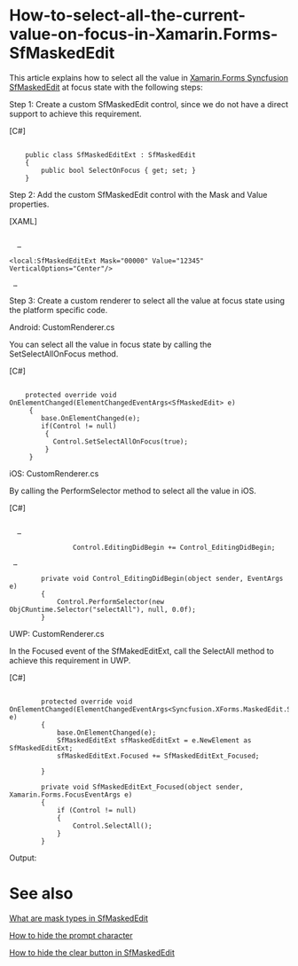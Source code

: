 # How-to-select-all-the-current-value-on-focus-in-Xamarin.Forms-SfMaskedEdit

This article explains how to select all the value in [Xamarin.Forms Syncfusion SfMaskedEdit](https://help.syncfusion.com/xamarin/masked-entry/getting-started) at focus state with  the following steps:
 
Step 1: Create a custom SfMaskedEdit control, since we do not have a direct support to achieve this requirement.
 
[C#]

```

    public class SfMaskedEditExt : SfMaskedEdit
    {
        public bool SelectOnFocus { get; set; }
    }

```

Step 2: Add the custom SfMaskedEdit control with the Mask and Value properties.
 
[XAML]

```

  …

<local:SfMaskedEditExt Mask="00000" Value="12345"  VerticalOptions="Center"/>

 …

```

Step 3: Create a custom renderer to select all the value at focus state using the platform specific code.
 
Android: CustomRenderer.cs
 
You can select all the value in focus state by calling the SetSelectAllOnFocus method.
 
[C#]

```

    protected override void OnElementChanged(ElementChangedEventArgs<SfMaskedEdit> e)
     {
        base.OnElementChanged(e);
        if(Control != null)
         {
           Control.SetSelectAllOnFocus(true);
         }
     }

```

iOS: CustomRenderer.cs
 
By calling the PerformSelector method to select all the value in iOS.
 
[C#]

```
 
  …

                Control.EditingDidBegin += Control_EditingDidBegin;

 …

        private void Control_EditingDidBegin(object sender, EventArgs e)
        {
            Control.PerformSelector(new ObjCRuntime.Selector("selectAll"), null, 0.0f);
        }

```

UWP: CustomRenderer.cs
 
In the Focused event of the SfMakedEditExt, call the SelectAll method to achieve this requirement in UWP.
 
[C#]

```

        protected override void  OnElementChanged(ElementChangedEventArgs<Syncfusion.XForms.MaskedEdit.SfMaskedEdit> e)
        {
            base.OnElementChanged(e);
            SfMaskedEditExt sfMaskedEditExt = e.NewElement as SfMaskedEditExt;
            sfMaskedEditExt.Focused += SfMaskedEditExt_Focused;
          
        }

        private void SfMaskedEditExt_Focused(object sender, Xamarin.Forms.FocusEventArgs e)
        {
            if (Control != null)
            {
                Control.SelectAll();
            }
        }

```

Output:

# See also

[What are mask types in SfMaskedEdit](https://help.syncfusion.com/xamarin/masked-entry/masktype)

[How to hide the prompt character](https://help.syncfusion.com/xamarin/masked-entry/hiding-prompt-characters)

[How to hide the clear button in SfMaskedEdit](https://help.syncfusion.com/xamarin/masked-entry/basic-features#clear-button-visibility)



